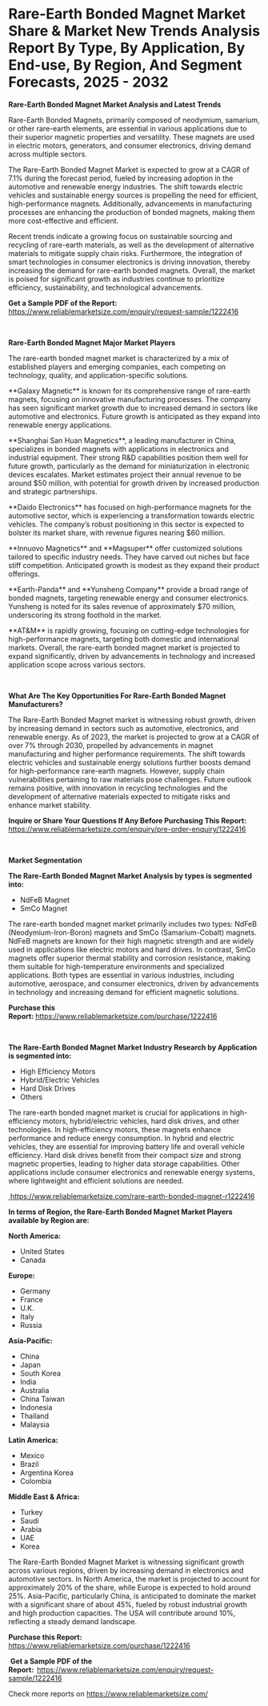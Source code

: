 <p><h1>Rare-Earth Bonded Magnet Market Share & Market New Trends Analysis Report By Type, By Application, By End-use, By Region, And Segment Forecasts, 2025 - 2032</h1></p><p><strong>Rare-Earth Bonded Magnet Market Analysis and Latest Trends</strong></p>
<p><p>Rare-Earth Bonded Magnets, primarily composed of neodymium, samarium, or other rare-earth elements, are essential in various applications due to their superior magnetic properties and versatility. These magnets are used in electric motors, generators, and consumer electronics, driving demand across multiple sectors. </p><p>The Rare-Earth Bonded Magnet Market is expected to grow at a CAGR of 7.1% during the forecast period, fueled by increasing adoption in the automotive and renewable energy industries. The shift towards electric vehicles and sustainable energy sources is propelling the need for efficient, high-performance magnets. Additionally, advancements in manufacturing processes are enhancing the production of bonded magnets, making them more cost-effective and efficient.</p><p>Recent trends indicate a growing focus on sustainable sourcing and recycling of rare-earth materials, as well as the development of alternative materials to mitigate supply chain risks. Furthermore, the integration of smart technologies in consumer electronics is driving innovation, thereby increasing the demand for rare-earth bonded magnets. Overall, the market is poised for significant growth as industries continue to prioritize efficiency, sustainability, and technological advancements.</p></p>
<p><strong>Get a Sample PDF of the Report:&nbsp;</strong> <a href="https://www.reliablemarketsize.com/enquiry/request-sample/1222416?utm_campaign=2192&utm_medium=2&utm_source=Github&utm_content=ia&utm_term=05022025&utm_id=rare-earth-bonded-magnet">https://www.reliablemarketsize.com/enquiry/request-sample/1222416</a></p>
<p>&nbsp;</p>
<p><strong>Rare-Earth Bonded Magnet Major Market Players</strong></p>
<p><p>The rare-earth bonded magnet market is characterized by a mix of established players and emerging companies, each competing on technology, quality, and application-specific solutions. </p><p>**Galaxy Magnetic** is known for its comprehensive range of rare-earth magnets, focusing on innovative manufacturing processes. The company has seen significant market growth due to increased demand in sectors like automotive and electronics. Future growth is anticipated as they expand into renewable energy applications.</p><p>**Shanghai San Huan Magnetics**, a leading manufacturer in China, specializes in bonded magnets with applications in electronics and industrial equipment. Their strong R&D capabilities position them well for future growth, particularly as the demand for miniaturization in electronic devices escalates. Market estimates project their annual revenue to be around $50 million, with potential for growth driven by increased production and strategic partnerships.</p><p>**Daido Electronics** has focused on high-performance magnets for the automotive sector, which is experiencing a transformation towards electric vehicles. The company’s robust positioning in this sector is expected to bolster its market share, with revenue figures nearing $60 million.</p><p>**Innuovo Magnetics** and **Magsuper** offer customized solutions tailored to specific industry needs. They have carved out niches but face stiff competition. Anticipated growth is modest as they expand their product offerings.</p><p>**Earth-Panda** and **Yunsheng Company** provide a broad range of bonded magnets, targeting renewable energy and consumer electronics. Yunsheng is noted for its sales revenue of approximately $70 million, underscoring its strong foothold in the market.</p><p>**AT&M** is rapidly growing, focusing on cutting-edge technologies for high-performance magnets, targeting both domestic and international markets. Overall, the rare-earth bonded magnet market is projected to expand significantly, driven by advancements in technology and increased application scope across various sectors.</p></p>
<p>&nbsp;</p>
<p><strong>What Are The Key Opportunities For Rare-Earth Bonded Magnet Manufacturers?</strong></p>
<p><p>The Rare-Earth Bonded Magnet market is witnessing robust growth, driven by increasing demand in sectors such as automotive, electronics, and renewable energy. As of 2023, the market is projected to grow at a CAGR of over 7% through 2030, propelled by advancements in magnet manufacturing and higher performance requirements. The shift towards electric vehicles and sustainable energy solutions further boosts demand for high-performance rare-earth magnets. However, supply chain vulnerabilities pertaining to raw materials pose challenges. Future outlook remains positive, with innovation in recycling technologies and the development of alternative materials expected to mitigate risks and enhance market stability.</p></p>
<p><strong>Inquire or Share Your Questions If Any Before Purchasing This Report:</strong> <a href="https://www.reliablemarketsize.com/enquiry/pre-order-enquiry/1222416?utm_campaign=2192&utm_medium=2&utm_source=Github&utm_content=ia&utm_term=05022025&utm_id=rare-earth-bonded-magnet">https://www.reliablemarketsize.com/enquiry/pre-order-enquiry/1222416</a></p>
<p>&nbsp;</p>
<p><strong>Market Segmentation</strong></p>
<p><strong>The Rare-Earth Bonded Magnet Market Analysis by types is segmented into:</strong></p>
<p><ul><li>NdFeB Magnet</li><li>SmCo Magnet</li></ul></p>
<p><p>The rare-earth bonded magnet market primarily includes two types: NdFeB (Neodymium-Iron-Boron) magnets and SmCo (Samarium-Cobalt) magnets. NdFeB magnets are known for their high magnetic strength and are widely used in applications like electric motors and hard drives. In contrast, SmCo magnets offer superior thermal stability and corrosion resistance, making them suitable for high-temperature environments and specialized applications. Both types are essential in various industries, including automotive, aerospace, and consumer electronics, driven by advancements in technology and increasing demand for efficient magnetic solutions.</p></p>
<p><strong>Purchase this Report:&nbsp;</strong><a href="https://www.reliablemarketsize.com/purchase/1222416?utm_campaign=2192&utm_medium=2&utm_source=Github&utm_content=ia&utm_term=05022025&utm_id=rare-earth-bonded-magnet">https://www.reliablemarketsize.com/purchase/1222416</a></p>
<p>&nbsp;</p>
<p><strong>The Rare-Earth Bonded Magnet Market Industry Research by Application is segmented into:</strong></p>
<p><ul><li>High Efficiency Motors</li><li>Hybrid/Electric Vehicles</li><li>Hard Disk Drives</li><li>Others</li></ul></p>
<p><p>The rare-earth bonded magnet market is crucial for applications in high-efficiency motors, hybrid/electric vehicles, hard disk drives, and other technologies. In high-efficiency motors, these magnets enhance performance and reduce energy consumption. In hybrid and electric vehicles, they are essential for improving battery life and overall vehicle efficiency. Hard disk drives benefit from their compact size and strong magnetic properties, leading to higher data storage capabilities. Other applications include consumer electronics and renewable energy systems, where lightweight and efficient solutions are needed.</p></p>
<p><a href="https://www.reliablemarketsize.com/rare-earth-bonded-magnet-r1222416?utm_campaign=2192&utm_medium=2&utm_source=Github&utm_content=ia&utm_term=05022025&utm_id=rare-earth-bonded-magnet">&nbsp;https://www.reliablemarketsize.com/rare-earth-bonded-magnet-r1222416</a></p>
<p><strong>In terms of Region, the Rare-Earth Bonded Magnet Market Players available by Region are:</strong></p>
<p>
    <p> <strong> North America: </strong>
        <ul>
            <li>United States</li>
            <li>Canada</li>
        </ul>
        </p> 
    <p> <strong> Europe: </strong>
        <ul>
            <li>Germany</li>
            <li>France</li>
            <li>U.K.</li>
            <li>Italy</li>
            <li>Russia</li>
        </ul>
        </p> 
    <p> <strong> Asia-Pacific: </strong>
        <ul>
            <li>China</li>
            <li>Japan</li>
            <li>South Korea</li>
            <li>India</li>
            <li>Australia</li>
            <li>China Taiwan</li>
            <li>Indonesia</li>
            <li>Thailand</li>
            <li>Malaysia</li>
        </ul>
        </p> 
    <p> <strong> Latin America: </strong>
        <ul>
            <li>Mexico</li>
            <li>Brazil</li>
            <li>Argentina Korea</li>
            <li>Colombia</li>
        </ul>
        </p> 
    <p> <strong> Middle East & Africa: </strong>
        <ul>
            <li>Turkey</li>
            <li>Saudi</li>
            <li>Arabia</li>
            <li>UAE</li>
            <li>Korea</li>
        </ul>
    </p>
    </p>
<p><p>The Rare-Earth Bonded Magnet Market is witnessing significant growth across various regions, driven by increasing demand in electronics and automotive sectors. In North America, the market is projected to account for approximately 20% of the share, while Europe is expected to hold around 25%. Asia-Pacific, particularly China, is anticipated to dominate the market with a significant share of about 45%, fueled by robust industrial growth and high production capacities. The USA will contribute around 10%, reflecting a steady demand landscape.</p></p>
<p><strong>Purchase this Report: </strong><a href="https://www.reliablemarketsize.com/purchase/1222416?utm_campaign=2192&utm_medium=2&utm_source=Github&utm_content=ia&utm_term=05022025&utm_id=rare-earth-bonded-magnet">https://www.reliablemarketsize.com/purchase/1222416</a></p>
<p>&nbsp;<strong>Get a Sample PDF of the Report:&nbsp;&nbsp;</strong><a href="https://www.reliablemarketsize.com/enquiry/request-sample/1222416?utm_campaign=2192&utm_medium=2&utm_source=Github&utm_content=ia&utm_term=05022025&utm_id=rare-earth-bonded-magnet">https://www.reliablemarketsize.com/enquiry/request-sample/1222416</a></p>
<p><strong></strong></p>
<p>Check more reports on <a href="https://www.reliablemarketsize.com/?utm_campaign=2192&utm_medium=2&utm_source=Github&utm_content=ia&utm_term=05022025&utm_id=rare-earth-bonded-magnet">https://www.reliablemarketsize.com/</a></p>